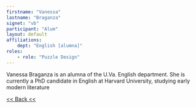 ```yaml
---
firstname: "Vanessa"
lastname: "Braganza"
signet: "vb"
participant: "Alum"
layout: default
affiliations:  
    dept: "English [alumna]"
roles: 
    - role: "Puzzle Design"
---
```


Vanessa Braganza is an alumna of the U.Va. English department. She is currently a PhD candidate in English at Harvard University, studying early modern literature 

[<< Back <<](../people.html)
